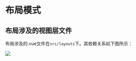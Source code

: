 # 布局模式



## 布局涉及的视图层文件

布局涉及的.vue文件在`src/layouts`下。其依赖关系如下图所示：

![](https://img2.imgtp.com/2024/04/05/sLcpPwXm.png)
